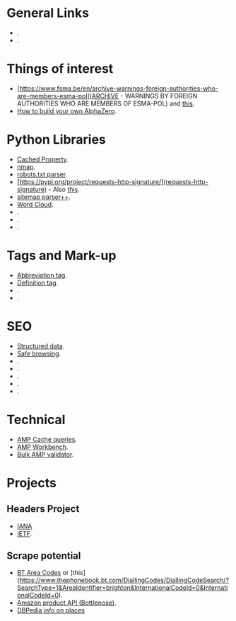 # General Links
* []().
* []().

# Things of interest
* [https://www.fsma.be/en/archive-warnings-foreign-authorities-who-are-members-esma-pol](ARCHIVE - WARNINGS BY FOREIGN AUTHORITIES WHO ARE MEMBERS OF ESMA-POL) and [this](https://www.cysec.gov.cy/en-GB/complaints/non-approved-domains/).
* [How to build your own AlphaZero](https://medium.com/applied-data-science/how-to-build-your-own-alphazero-ai-using-python-and-keras-7f664945c188).

# Python Libraries
* [Cached Property](https://pypi.org/project/cached-property/).
* [nmap](https://xael.org/pages/python-nmap-en.html).
* [robots.txt parser](https://docs.python.org/2/library/robotparser.html).
* [https://pypi.org/project/requests-http-signature/](requests-http-signature) - Also [this](https://tools.ietf.org/html/draft-cavage-http-signatures-10).
* [sitemap parser++](https://github.com/berkmancenter/mediacloud-ultimate_sitemap_parser).
* [Word Cloud](https://github.com/amueller/word_cloud).
* []().
* []().
* []().

# Tags and Mark-up 
* [Abbreviation tag](https://www.w3schools.com/tags/tag_abbr.asp).
* [Definition tag](https://www.w3schools.com/tags/tag_dfn.asp).
* []().
* []().


# SEO
* [Structured data](https://developers.google.com/search/docs/guides/sd-policies).
* [Safe browsing](https://transparencyreport.google.com/safe-browsing/search).
* []().
* []().
* []().
* []().
* []().

# Technical
* [AMP Cache queries](https://developers.google.com/amp/cache/update-cache).
* [AMP Workbench](http://ampbench.appspot.com/validate?url=http://example.com).
* [Bulk AMP validator](https://gist.github.com/pshapiro/bca29598a38b09a332b1af2f979a6cf2).


# Projects

## Headers Project
* [IANA](https://www.iana.org/assignments/message-headers/message-headers.xhtml)
* [IETF](https://tools.ietf.org/html/rfc7235).

## Scrape potential
* [BT Area Codes](https://www.thephonebook.bt.com/DiallingCodes/UkAreaCodeSearch/?AreaIdentifier=017) or ]this](https://www.thephonebook.bt.com/DiallingCodes/DiallingCodeSearch/?SearchType=1&AreaIdentifier=brighton&InternationalCodeId=0&InternationalCodeId=0).
* [Amazon product API (Bottlenose)](https://github.com/lionheart/bottlenose).
* [DBPedia info on places](http://dbpedia.org/data3/Settlement.json)
